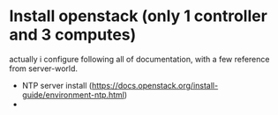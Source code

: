 # Install openstack (only 1 controller and 3 computes)
actually i configure following all of documentation, with a few reference from server-world.
- NTP server install (https://docs.openstack.org/install-guide/environment-ntp.html)
- 
